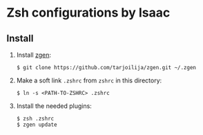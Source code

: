 Zsh configurations by Isaac
=====

## Install

1. Install [zgen](https://github.com/tarjoilija/zgen):

   ```
   $ git clone https://github.com/tarjoilija/zgen.git ~/.zgen
   ```

2. Make a soft link `.zshrc` from `zshrc` in this directory:

   ```
   $ ln -s <PATH-TO-ZSHRC> .zshrc
   ```

2. Install the needed plugins:

   ```
   $ zsh .zshrc
   $ zgen update
   ```

